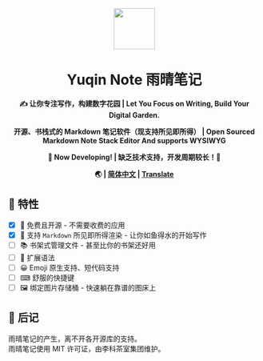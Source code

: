 <div align = "center">
  <img src="https://raw.githubusercontent.com/xwtlt/Yuqin/main/src/logo.png" height="82" width="82"/>
  <h1>Yuqin Note 雨晴笔记</h1>
  <p><b>✍ 让你专注写作，构建数字花园 | Let You Focus on Writing, Build Your Digital Garden.</b></p>
  <p><b>开源、书栈式的 Markdown 笔记软件（现支持所见即所得） | Open Sourced Markdown Note Stack Editor And supports WYSIWYG</b></p>
  <p><b>🧪 Now Developing! | 缺乏技术支持，开发周期较长！💾</b></p>
  <b>🌏 | <a href="https://github.com/xwtlt/Yuqin/README.md">简体中文</a> | <a href="https://github.com/xwtlt/Yuqin/">Translate</a></b>
 </div>

## 🌟 特性

- [x] 🛂 免费且开源 - 不需要收费的应用
- [x] 🧾 支持 `Markdown` 所见即所得渲染 - 让你如鱼得水的开始写作 
- [ ] 📚 书架式管理文件 - 甚至比你的书架还好用
- [ ] 🎨 扩展语法
- [ ] 😀 Emoji 原生支持、短代码支持
- [ ] ⌨ 舒服的快捷键
- [ ] 🖼 绑定图片存储桶 - 快速躺在靠谱的图床上

## 🌠 后记

雨晴笔记的产生，离不开各开源库的支持。<br>
雨晴笔记使用 MIT 许可证，由李科茶室集团维护。
